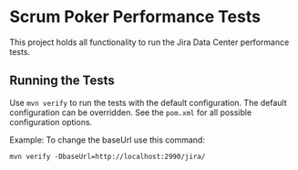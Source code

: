 # Scrum Poker Performance Tests

This project holds all functionality to run the Jira Data Center performance tests.

## Running the Tests

Use `mvn verify` to run the tests with the default configuration.
The default configuration can be overridden.
See the `pom.xml` for all possible configuration options.

Example: To change the baseUrl use this command:

    mvn verify -DbaseUrl=http://localhost:2990/jira/
